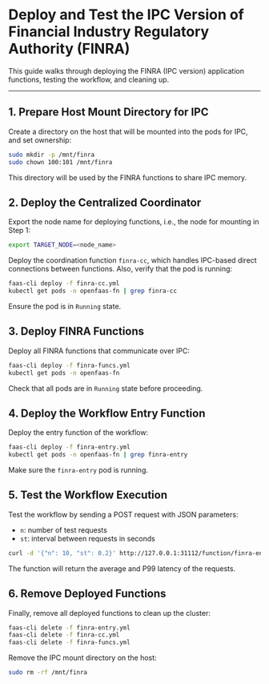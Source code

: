 # Deploy and Test the IPC Version of Financial Industry Regulatory Authority (FINRA)

This guide walks through deploying the FINRA (IPC version) application functions, testing the workflow, and cleaning up.

---

## 1. Prepare Host Mount Directory for IPC

Create a directory on the host that will be mounted into the pods for IPC, and set ownership:

```bash
sudo mkdir -p /mnt/finra
sudo chown 100:101 /mnt/finra
```

This directory will be used by the FINRA functions to share IPC memory.

## 2. Deploy the Centralized Coordinator

Export the node name for deploying functions, i.e., the node for mounting in Step 1:

```bash 
export TARGET_NODE=<node_name>
```

Deploy the coordination function `finra-cc`, which handles IPC-based direct connections between functions. Also, verify that the pod is running:

```bash
faas-cli deploy -f finra-cc.yml
kubectl get pods -n openfaas-fn | grep finra-cc
```

Ensure the pod is in `Running` state.

## 3. Deploy FINRA Functions

Deploy all FINRA functions that communicate over IPC:

```bash
faas-cli deploy -f finra-funcs.yml
kubectl get pods -n openfaas-fn
```

Check that all pods are in `Running` state before proceeding.

## 4. Deploy the Workflow Entry Function

Deploy the entry function of the workflow:

```bash
faas-cli deploy -f finra-entry.yml
kubectl get pods -n openfaas-fn | grep finra-entry
```

Make sure the `finra-entry` pod is running.

## 5. Test the Workflow Execution

Test the workflow by sending a POST request with JSON parameters:
- `n`: number of test requests
- `st`: interval between requests in seconds

```bash
curl -d '{"n": 10, "st": 0.2}' http://127.0.0.1:31112/function/finra-entry
```

The function will return the average and P99 latency of the requests.

## 6. Remove Deployed Functions

Finally, remove all deployed functions to clean up the cluster:

```bash
faas-cli delete -f finra-entry.yml
faas-cli delete -f finra-cc.yml
faas-cli delete -f finra-funcs.yml
```

Remove the IPC mount directory on the host:
```bash
sudo rm -rf /mnt/finra
```
